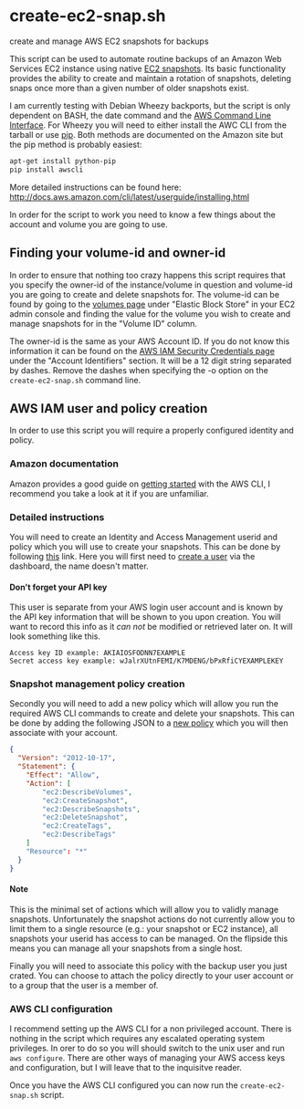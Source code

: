 # create-ec2-snap.sh
create and manage AWS EC2 snapshots for backups

This script can be used to automate routine backups of an Amazon Web Services EC2 instance using native [EC2 snapshots](http://docs.aws.amazon.com/cli/latest/reference/ec2/create-snapshot.html).  Its basic functionality provides the ability to create and maintain a rotation of snapshots, deleting snaps once more than a given number of older snapshots exist.

I am currently testing with Debian Wheezy backports, but the script is only dependent on BASH, the date command and the [AWS Command Line Interface](http://aws.amazon.com/cli/).  For Wheezy you will need to either install the AWC CLI from the tarball or use [pip](https://pip.pypa.io/en/latest/).  Both methods are documented on the Amazon site but the pip method is probably easiest:

```bash
apt-get install python-pip
pip install awscli
```

More detailed instructions can be found here: http://docs.aws.amazon.com/cli/latest/userguide/installing.html

In order for the script to work you need to know a few things about the account and volume you are going to use.

## Finding your volume-id and owner-id

In order to ensure that nothing too crazy happens this script requires that you specify the owner-id of the instance/volume in question and volume-id you are going to create and delete snapshots for.  The volume-id can be found by going to the [volumes page](https://console.aws.amazon.com/ec2/v2/home#Volumes) under "Elastic Block Store" in your EC2 admin console and finding the value for the volume you wish to create and manage snapshots for in the "Volume ID" column.

The owner-id is the same as your AWS Account ID.  If you do not know this information it can be found on the [AWS IAM Security Credentials page](https://console.aws.amazon.com/iam/home?#security_credential) under the "Account Identifiers" section.  It will be a 12 digit string separated by dashes.  Remove the dashes when specifying the -o option on the ```create-ec2-snap.sh``` command line.

## AWS IAM user and policy creation

In order to use this script you will require a properly configured identity and policy.

### Amazon documentation

Amazon provides a good guide on [getting started](http://docs.aws.amazon.com/cli/latest/userguide/cli-chap-getting-set-up.html) with the AWS CLI, I recommend you take a look at it if you are unfamiliar.

### Detailed instructions

You will need to create an Identity and Access Management userid and policy which you will use to create your snapshots.  This can be done by following [this](https://console.aws.amazon.com/iam/) link.  Here you will first need to [create a user](https://console.aws.amazon.com/iam/home#users) via the dashboard, the name doesn't matter.

#### Don't forget your API key

This user is separate from your AWS login user account and is known by the API key information that will be shown to you upon creation.  You will want to record this info as it *can not* be modified or retrieved later on.  It will look something like this.

```
Access key ID example: AKIAIOSFODNN7EXAMPLE
Secret access key example: wJalrXUtnFEMI/K7MDENG/bPxRfiCYEXAMPLEKEY
```

### Snapshot management policy creation

Secondly you will need to add a new policy which will allow you run the required AWS CLI commands to create and delete your snapshots.  This can be done by adding the following JSON to a [new policy](https://console.aws.amazon.com/iam/home#policies) which you will then associate with your account.

```json
{
  "Version": "2012-10-17",
  "Statement": {
    "Effect": "Allow",
    "Action": [
    	"ec2:DescribeVolumes",
    	"ec2:CreateSnapshot",
    	"ec2:DescribeSnapshots",
    	"ec2:DeleteSnapshot",
    	"ec2:CreateTags",
    	"ec2:DescribeTags"
    ]
    "Resource": "*"
  }
}
```

#### Note

This is the minimal set of actions which will allow you to validly manage snapshots.  Unfortunately the snapshot actions do not currently allow you to limit them to a single resource (e.g.: your snapshot or EC2 instance), all snapshots your userid has access to can be managed.  On the flipside this means you can manage all your snapshots from a single host.

Finally you will need to associate this policy with the backup user you just crated.  You can choose to attach the policy directly to your user account or to a group that the user is a member of.

### AWS CLI configuration

I recommend setting up the AWS CLI for a non privileged account.  There is nothing in the script which requires any escalated operating system privileges.  In orer to do so you will should switch to the unix user and run ```aws configure```.  There are other ways of managing your AWS access keys and configuration, but I will leave that to the inquisitve reader.

Once you have the AWS CLI configured you can now run the ```create-ec2-snap.sh``` script.


